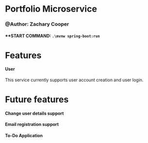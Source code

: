 <h1>Portfolio Microservice</h1>
<h3>@Author: Zachary Cooper</h3>
<h4>**START COMMAND: <code>.\mvnw spring-boot:run</code></h4>
<h1>Features</h1>
<h4>User</h4>
<p>This service currently supports user account creation and user login.</p>
<h1>Future features</h1>
<h4>Change user details support</h4>
<h4>Email registration support</h4>
<h4>To-Do Application</h4>
